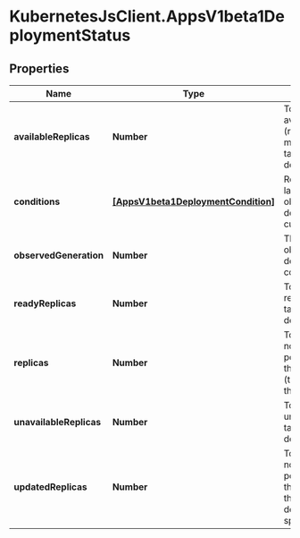 # KubernetesJsClient.AppsV1beta1DeploymentStatus

## Properties
Name | Type | Description | Notes
------------ | ------------- | ------------- | -------------
**availableReplicas** | **Number** | Total number of available pods (ready for at least minReadySeconds) targeted by this deployment. | [optional] 
**conditions** | [**[AppsV1beta1DeploymentCondition]**](AppsV1beta1DeploymentCondition.md) | Represents the latest available observations of a deployment&#39;s current state. | [optional] 
**observedGeneration** | **Number** | The generation observed by the deployment controller. | [optional] 
**readyReplicas** | **Number** | Total number of ready pods targeted by this deployment. | [optional] 
**replicas** | **Number** | Total number of non-terminated pods targeted by this deployment (their labels match the selector). | [optional] 
**unavailableReplicas** | **Number** | Total number of unavailable pods targeted by this deployment. | [optional] 
**updatedReplicas** | **Number** | Total number of non-terminated pods targeted by this deployment that have the desired template spec. | [optional] 


